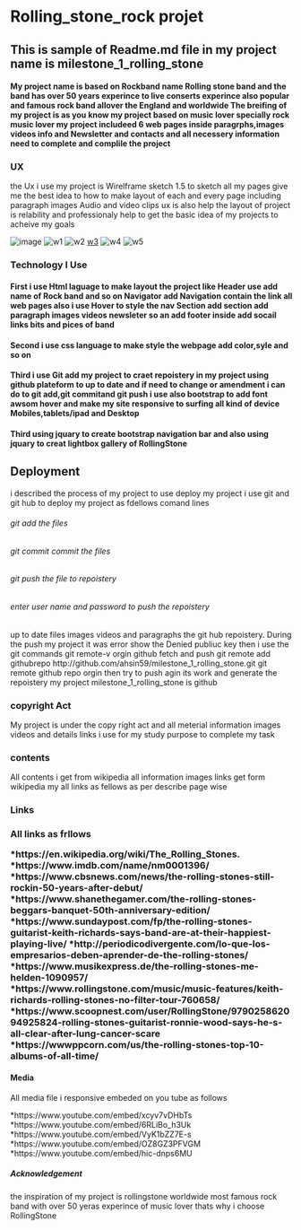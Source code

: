 <h1>Rolling_stone_rock projet</h1>

<h2>This is sample of Readme.md file in my project name is milestone_1_rolling_stone</h2>

<h4>My project name is based on Rockband name Rolling stone band and the band has over 50 years experince to live
conserts experince also popular and famous rock band allover the England and worldwide 
The breifing of my project is as you know my project based on music lover specially rock music lover my project 
includeed 6 web pages inside paragrphs,images videos info and Newsletter and contacts and all necessery
information need to complete and complile the project</h4>

<h3>UX</h3>
<p> the Ux i use my project is Wirelframe sketch 1.5 to sketch all my pages give me the best idea
to how to make layout of each and every page including paragraph images Audio and video clips ux is also 
help the layout of project is relability and professionaly help to get the basic idea of my projects 
to acheive my goals</p>

![image](https://user-images.githubusercontent.com/38302279/50461369-eb004d80-0975-11e9-92d1-a5cebd8748b7.png)
![w1](https://user-images.githubusercontent.com/38302279/50461826-26e8e200-0979-11e9-9170-279cc145d55e.png)
![w2](https://user-images.githubusercontent.com/38302279/50461900-a5de1a80-0979-11e9-8783-4e0a54b8d659.png)
[w3](https://user-images.githubusercontent.com/38302279/50462083-ce1a4900-097a-11e9-8b8c-ce97910fd206.png)
![w4](https://user-images.githubusercontent.com/38302279/50462431-323e0c80-097d-11e9-8874-1af2c5038a41.png)
![w5](https://user-images.githubusercontent.com/38302279/50462541-dd4ec600-097d-11e9-9367-fac6668f0793.png)



<h3>Technology I Use</h3>
<h4>First i use Html laguage to make layout the project like
 Header use add name of Rock band and so on 
 Navigator add Navigation contain the link all web pages also i use Hover to style the nav
 Section add section add paragraph images videos newsleter so an add
 footer inside add socail links bits and pices of band</h5>

<h4>Second i use css language to make style the webpage add color,syle and so on </h4>
<h4>Third i use Git add my project to craet repoistery in my project using github plateform to up to date 
and if need to change or amendment i can do to git add,git commitand git push
i use also bootstrap to add font awsom hover and make my site responsive to surfing all kind of device
Mobiles,tablets/ipad and Desktop
<h4>Third using jquary to create bootstrap navigation bar and also using jquary to creat lightbox gallery of RollingStone</h4>

<h2>Deployment</h2>
<p>i described the  process of my project to use deploy my project i use git and git hub to deploy 
my project as fdellows comand lines</p>
<h6>git add the files</h6>
<h6>git commit commit the files<h6>
<h6>git push the file to repoistery</h6>
<h6>enter user name and password to push the repoistery</h6>
<p>up to date files images videos and paragraphs the git hub repoistery. During the push my project 
it was error show the Denied publiuc key then i use the git commands
git remote-v
orgin github fetch and push
git remote add githubrepo http://github.com/ahsin59/milestone_1_rolling_stone.git
git remote
github repo
orgin
then try to push agin its work and generate the repoistery my project milestone_1_rolling_stone
is github<p>
<h3>copyright Act </h3>
<p>My project is under the copy right act and all meterial information images videos
and details links i use for my study purpose to complete my task</p>
<h3>contents</h3>
<p>All contents i get from wikipedia all information images links get form wikipedia my all 
links as fellows as per describe page wise</p>
<h3>Links<h3>
<p>All links as frllows</p>
*https://en.wikipedia.org/wiki/The_Rolling_Stones.
*https://www.imdb.com/name/nm0001396/
*https://www.cbsnews.com/news/the-rolling-stones-still-rockin-50-years-after-debut/
*https://www.shanethegamer.com/the-rolling-stones-beggars-banquet-50th-anniversary-edition/
*https://www.sundaypost.com/fp/the-rolling-stones-guitarist-keith-richards-says-band-are-at-their-happiest-playing-live/
*http://periodicodivergente.com/lo-que-los-empresarios-deben-aprender-de-the-rolling-stones/
*https://www.musikexpress.de/the-rolling-stones-me-helden-1090957/
*https://www.rollingstone.com/music/music-features/keith-richards-rolling-stones-no-filter-tour-760658/
*https://www.scoopnest.com/user/RollingStone/979025862094925824-rolling-stones-guitarist-ronnie-wood-says-he-s-all-clear-after-lung-cancer-scare
*https://wwwppcorn.com/us/the-rolling-stones-top-10-albums-of-all-time/<p>
<h4>Media</h4>
<p>All media file i responsive embeded on you tube as follows</p>
*https://www.youtube.com/embed/xcyv7vDHbTs
*https://www.youtube.com/embed/6RLiBo_h3Uk
*https://www.youtube.com/embed/VyK1bZZ7E-s
*https://www.youtube.com/embed/OZ8GZ3PFVGM
*https://www.youtube.com/embed/hic-dnps6MU</p>
<h5>Acknowledgement</h5>
<p>the inspiration of my project is rollingstone worldwide most famous rock band
with over 50 yeras experince of music lover thats why i choose RollingStone</p>


  